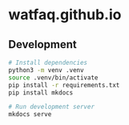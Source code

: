 # watfaq.github.io

## Development

```bash
# Install dependencies
python3 -m venv .venv
source .venv/bin/activate
pip install -r requirements.txt
pip install mkdocs

# Run development server
mkdocs serve
```